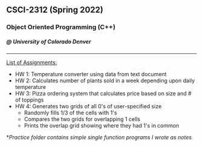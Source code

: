 ## CSCI-2312 (Spring 2022)
### Object Oriented Programming (C++)
##### @ University of Colorado Denver
---

<ins>List of Assignments:</ins> 
- HW 1: Temperature converter using data from text document
- HW 2: Calculates number of plants sold in a week depending upon daily temperature 
- HW 3: Pizza ordering system that calculates price based on size and # of toppings 
- HW 4: Generates two grids of all 0's of user-specified size
    - Randomly fills 1/3 of the cells with 1's
    - Compares the two grids for overlapping 1 cells
    - Prints the overlap grid showing where they had 1's in common


**Practice folder contains simple single function programs I wrote as notes*